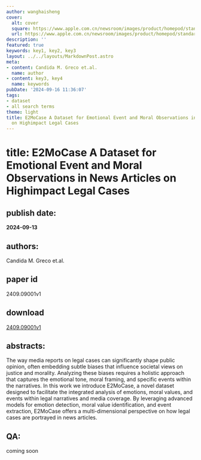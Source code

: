 ```yaml
---
author: wanghaisheng
cover:
  alt: cover
  square: https://www.apple.com.cn/newsroom/images/product/homepod/standard/Apple-HomePod-hero-230118_big.jpg.large_2x.jpg
  url: https://www.apple.com.cn/newsroom/images/product/homepod/standard/Apple-HomePod-hero-230118_big.jpg.large_2x.jpg
description: ''
featured: true
keywords: key1, key2, key3
layout: ../../layouts/MarkdownPost.astro
meta:
- content: Candida M. Greco et.al.
  name: author
- content: key3, key4
  name: keywords
pubDate: '2024-09-16 11:36:07'
tags:
- dataset
- all search terms
theme: light
title: E2MoCase A Dataset for Emotional Event and Moral Observations in News Articles
  on Highimpact Legal Cases
---
```


# title: E2MoCase A Dataset for Emotional Event and Moral Observations in News Articles on Highimpact Legal Cases 
## publish date: 
**2024-09-13** 
## authors: 
  Candida M. Greco et.al. 
## paper id
2409.09001v1
## download
[2409.09001v1](http://arxiv.org/abs/2409.09001v1)
## abstracts:
The way media reports on legal cases can significantly shape public opinion, often embedding subtle biases that influence societal views on justice and morality. Analyzing these biases requires a holistic approach that captures the emotional tone, moral framing, and specific events within the narratives. In this work we introduce E2MoCase, a novel dataset designed to facilitate the integrated analysis of emotions, moral values, and events within legal narratives and media coverage. By leveraging advanced models for emotion detection, moral value identification, and event extraction, E2MoCase offers a multi-dimensional perspective on how legal cases are portrayed in news articles.
## QA:
coming soon

